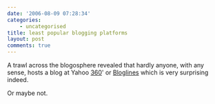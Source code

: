 ```yaml
---
date: '2006-08-09 07:28:34'
categories:
    - uncategorised
title: least popular blogging platforms
layout: post
comments: true
---
```

A trawl across the blogosphere revealed that hardly anyone, with any
sense, hosts a blog at Yahoo
[360](http://blog.360.yahoo.com/blog-VnyPK3EwdaKXe.imp6m80r174IU-?cq=1)'
or [Bloglines](http://www.bloglines.com/blog/andycowl) which is very
surprising indeed.

Or maybe not.

